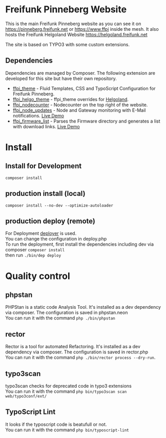 # Freifunk Pinneberg Website
This is the main Freifunk Pinneberg website as you can see it on https://pinneberg.freifunk.net or https://www.ffpi inside the mesh.
It also hosts the Freifunk Helgoland Website https://helgoland.freifunk.net

The site is based on TYPO3 with some custom extensions.

## Dependencies
Dependencies are managed by Composer. The following extension are developed for this site but have their own repository.

* [ffpi_theme](https://github.com/freifunk-pinneberg/typo3-tx_ffpi_theme) - Fluid Templates, CSS and TypoScript Configuration for Freifunk Pinneberg.
* [ffpi_helgo_theme](https://github.com/freifunk-pinneberg/typo3-tx_ffpi_helgo_theme) - ffpi_theme overrides for [Helgoland](https://helgoland.freifunk.net).
* [ffpi_nodecounter](https://github.com/freifunk-pinneberg/typo3-tx_ffpi_nodecounter) - Nodecounter on the top right of the website.
* [ffpi_node_updates](https://github.com/freifunk-pinneberg/typo3-tx_ffpi_node_updates) - Node and Gateway monitoring with E-Mail notifications. [Live Demo](https://pinneberg.freifunk.net/knoten-benachrichtigungen)
* [ffpi_firmware_list](https://github.com/freifunk-pinneberg/typo3-tx_ffpi_firmware_list) - Parses the Firmware directory and generates a list with download links. [Live Demo](https://pinneberg.freifunk.net/firmware)

# Install
## Install for Development
`composer install`

## production install (local)
`composer install --no-dev --optimize-autoloader`

## production deploy (remote)
For Deployment [deployer](https://github.com/deployphp/deployer) is used.  
You can change the configuration in deploy.php  
To run the deployment, first install the dependencies including dev via composer `composer install`  
then run `./bin/dep deploy`

# Quality control
## phpstan
PHPStan is a static code Analysis Tool. It's installed as a dev dependency via composer. The configuration is saved in phpstan.neon  
You can run it with the command `php ./bin/phpstan`

## rector
Rector is a tool for automated Refactoring. It's installed as a dev dependency via composer. The configuration is saved in rector.php  
You can run it with the command `php ./bin/rector process --dry-run`.

## typo3scan
typo3scan checks for deprecated code in typo3 extensions  
You can run it with the command `php bin/typo3scan scan web/typo3conf/ext/`

## TypoScript Lint
It looks if the typoscript code is beatufull or not.  
You can run it with the command `php bin/typoscript-lint`
